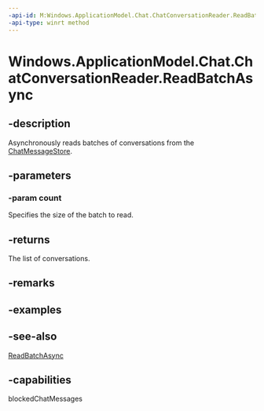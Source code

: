 ----api-id: M:Windows.ApplicationModel.Chat.ChatConversationReader.ReadBatchAsync(System.Int32)
-api-type: winrt method
---<!-- Method syntaxpublic Windows.Foundation.IAsyncOperation<Windows.Foundation.Collections.IVectorView<Windows.ApplicationModel.Chat.ChatConversation>> ReadBatchAsync(System.Int32 count)--># Windows.ApplicationModel.Chat.ChatConversationReader.ReadBatchAsync## -descriptionAsynchronously reads batches of conversations from the [ChatMessageStore](chatmessagestore.md).## -parameters### -param countSpecifies the size of the batch to read.## -returnsThe list of conversations.## -remarks## -examples## -see-also[ReadBatchAsync](chatconversationreader_readbatchasync_888788553.md)## -capabilitiesblockedChatMessages